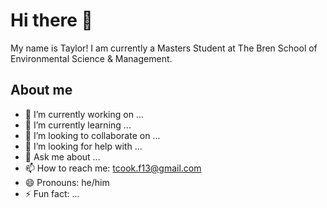 # Hi there 👋

My name is Taylor! I am currently a Masters Student at The Bren School of Environmental Science & Management.


## About me

- 🔭 I’m currently working on ...
- 🌱 I’m currently learning ...
- 👯 I’m looking to collaborate on ...
- 🤔 I’m looking for help with ...
- 💬 Ask me about ...
- 📫 How to reach me: tcook.f13@gmail.com
- 😄 Pronouns: he/him
- ⚡ Fun fact: ...

